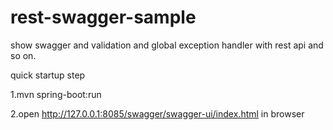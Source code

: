 # rest-swagger-sample

show swagger and validation and global exception handler with rest api and so on.

quick startup step

1.mvn spring-boot:run 

2.open http://127.0.0.1:8085/swagger/swagger-ui/index.html in browser
